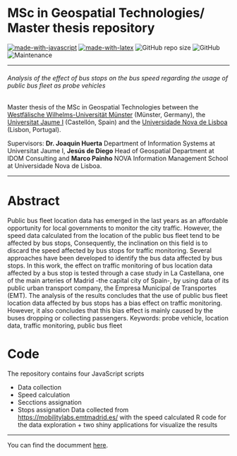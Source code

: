 MSc in Geospatial Technologies/ Master thesis repository
=

[![made-with-javascript](https://img.shields.io/badge/Coded%20with-javascript-21496b.svg?style=flat-square)](https://www.javascript.com/)
[![made-with-latex](https://img.shields.io/badge/Documented%20with-LaTeX-4c9843.svg?style=flat-square)](https://www.latex-project.org/) ![GitHub repo size](https://img.shields.io/github/repo-size/Ponsoda/GEOTECH-master-thesis-vehicle-position?style=flat-square) ![GitHub](https://img.shields.io/github/license/Ponsoda/GEOTECH-master-thesis-vehicle-position?style=flat-square) ![Maintenance](https://img.shields.io/maintenance/yes/2020?style=flat-square)

---

###### Analysis of the effect of bus stops on the bus speed regarding the usage of public bus fleet as probe vehicles

Master thesis of the MSc in Geospatial Technologies between the [Westfälische Wilhelms-Universität Münster](https://www.uni-muenster.de/en/) (Münster, Germany), the [Universitat Jaume I](https://www.uji.es/) (Castellón, Spain) and the [Universidade Nova de Lisboa](https://www.unl.pt/en) (Lisbon, Portugal).

Supervisors: **Dr. Joaquin Huerta** Department of Information Systems at Universitat Jaume I, **Jesús de Diego** Head of Geospatial Department at IDOM Consulting and **Marco Painho** NOVA Information Management School at Universidade Nova de Lisboa.

---

# Abstract

Public bus fleet location data has emerged in the last years as an affordable opportunity
for local governments to monitor the city traffic. However, the speed data
calculated from the location of the public bus fleet tend to be affected by bus stops,
Consequently, the inclination on this field is to discard the speed affected by bus stops
for traffic monitoring. Several approaches have been developed to identify the bus
data affected by bus stops.
In this work, the effect on traffic monitoring of bus location data affected by a
bus stop is tested through a case study in La Castellana, one of the main arteries
of Madrid -the capital city of Spain-, by using data of its public urban transport
company, the Empresa Municipal de Transportes (EMT).
The analysis of the results concludes that the use of public bus fleet location data
affected by bus stops has a bias effect on traffic monitoring. However, it also concludes
that this bias effect is mainly caused by the buses dropping or collecting passengers.
Keywords: probe vehicle, location data, traffic monitoring, public bus fleet


# Code

The repository contains four JavaScript scripts
  * Data collection
  * Speed calculation
  * Secctions assignation
  * Stops assignation
Data collected from https://mobilitylabs.emtmadrid.es/ with the speed calculated
R code for the data exploration + two shiny applications for visualize the results

---

You can find the documment [here](https://run.unl.pt/bitstream/10362/96488/1/TGEO0232.pdf).
